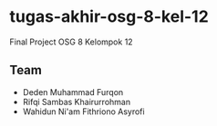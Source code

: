 # tugas-akhir-osg-8-kel-12

Final Project OSG 8 Kelompok 12

## Team

- Deden Muhammad Furqon
- Rifqi Sambas Khairurrohman
- Wahidun Ni'am Fithriono Asyrofi
